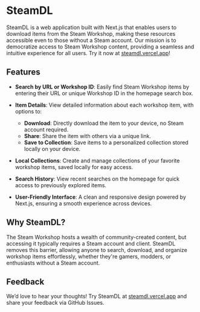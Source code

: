 # SteamDL

SteamDL is a web application built with Next.js that enables users to download items from the Steam Workshop, making these resources accessible even to those without a Steam account. Our mission is to democratize access to Steam Workshop content, providing a seamless and intuitive experience for all users. Try it now at [steamdl.vercel.app](https://steamdl.vercel.app/)!

## Features

- **Search by URL or Workshop ID**: Easily find Steam Workshop items by entering their URL or unique Workshop ID in the homepage search box.
- **Item Details**: View detailed information about each workshop item, with options to:

  - **Download**: Directly download the item to your device, no Steam account required.
  - **Share**: Share the item with others via a unique link.
  - **Save to Collection**: Save items to a personalized collection stored locally on your device.

- **Local Collections**: Create and manage collections of your favorite workshop items, saved locally for easy access.
- **Search History**: View recent searches on the homepage for quick access to previously explored items.
- **User-Friendly Interface**: A clean and responsive design powered by Next.js, ensuring a smooth experience across devices.

## Why SteamDL?

The Steam Workshop hosts a wealth of community-created content, but accessing it typically requires a Steam account and client. SteamDL removes this barrier, allowing anyone to search, download, and organize workshop items effortlessly, whether they're gamers, modders, or enthusiasts without a Steam account.

## Feedback

We’d love to hear your thoughts! Try SteamDL at [steamdl.vercel.app](https://steamdl.vercel.app/) and share your feedback via GitHub Issues.
